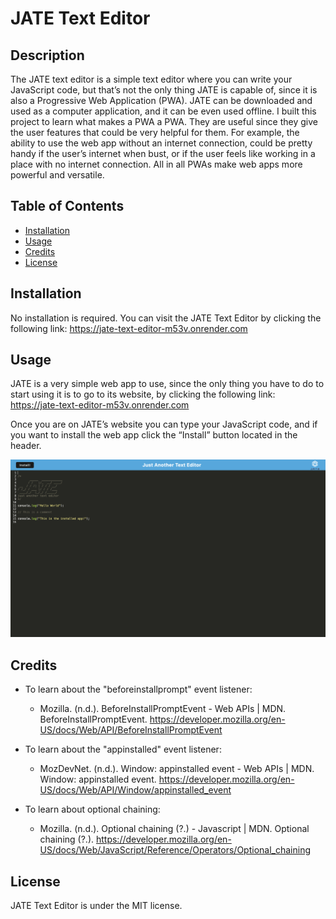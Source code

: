 # JATE Text Editor

## Description

The JATE text editor is a simple text editor where you can write your JavaScript code, but that’s not the only thing JATE is capable of, since it is also a Progressive Web Application (PWA). JATE can be downloaded and used as a computer application, and it can be even used offline. I built this project to learn what makes a PWA a PWA. They are useful since they give the user features that could be very helpful for them. For example, the ability to use the web app without an internet connection, could be pretty handy if the user’s internet when bust, or if the user feels like working in a place with no internet connection. All in all PWAs make web apps more powerful and versatile.

## Table of Contents

- [Installation](#installation)
- [Usage](#usage)
- [Credits](#credits)
- [License](#license)

## Installation

No installation is required. You can visit the JATE Text Editor by clicking the following link: https://jate-text-editor-m53v.onrender.com

## Usage

JATE is a very simple web app to use, since the only thing you have to do to start using it is to go to its website, by clicking the following link: https://jate-text-editor-m53v.onrender.com

Once you are on JATE’s website you can type your JavaScript code, and if you want to install the web app click the “Install” button located in the header.

!["The homepage of the JATE Text Editor."](./README_images/Homepage.png)

## Credits

- To learn about the "beforeinstallprompt" event listener:

  - Mozilla. (n.d.). BeforeInstallPromptEvent - Web APIs | MDN. BeforeInstallPromptEvent. https://developer.mozilla.org/en-US/docs/Web/API/BeforeInstallPromptEvent

- To learn about the "appinstalled" event listener:

  - MozDevNet. (n.d.). Window: appinstalled event - Web APIs | MDN. Window: appinstalled event. https://developer.mozilla.org/en-US/docs/Web/API/Window/appinstalled_event

- To learn about optional chaining:

  - Mozilla. (n.d.). Optional chaining (?.) - Javascript | MDN. Optional chaining (?.). https://developer.mozilla.org/en-US/docs/Web/JavaScript/Reference/Operators/Optional_chaining

## License

JATE Text Editor is under the MIT license.
